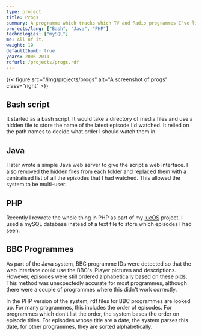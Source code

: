 ```yaml
---
type: project
title: Progs
summary: A programme which tracks which TV and Radio programmes I've listened to/watched and lets me know what episode comes next.
projects/lang: ["Bash", "Java", "PHP"]
technologies: ["mySQL"]
me: All of it.
weight: 19
defaultthumb: true
years: 2006-2011
rdfurl: /projects/progs.rdf
---
```

{{< figure src="/img/projects/progs" alt="A screenshot of progs" class="right" >}}

Bash script
-----------

It started as a bash script. It would take a directory of media files and use a hidden file to store the name of the latest episode I'd watched. It relied on the path names to decide what order I should watch them in.

Java
----

I later wrote a simple Java web server to give the script a web interface. I also removed the hidden files from each folder and replaced them with a centralised list of all the episodes that I had watched. This allowed the system to be multi-user.

PHP
---

Recently I rewrote the whole thing in PHP as part of my [lucOS](/projects/lucOS) project. I used a mySQL database instead of a text file to store which episodes I had seen.

BBC Programmes
--------------

As part of the Java system, BBC programme IDs were detected so that the web interface could use the BBC's iPlayer pictures and descriptions. However, episodes were still ordered alphabetically based on these pids. This method was unexpectedly accurate for most programmes, although there were a couple of programmes where this didn't work correctly.

In the PHP version of the system, rdf files for BBC programmes are looked up. For many programmes, this includes the order of episodes. For programmes which don't list the order, the system bases the order on episode titles. For episodes whose title are a date, the system parses this date, for other programmes, they are sorted alphabetically.